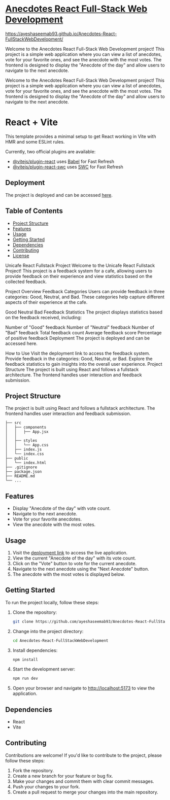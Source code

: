 # [Anecdotes React Full-Stack Web Development](https://ayeshaseemab93.github.io/Anecdotes-React-FullStackWebDevelopment/)
https://ayeshaseemab93.github.io/Anecdotes-React-FullStackWebDevelopment/

Welcome to the Anecdotes React Full-Stack Web Development project! This project is a simple web application where you can view a list of anecdotes, vote for your favorite ones, and see the anecdote with the most votes. The frontend is designed to display the "Anecdote of the day" and allow users to navigate to the next anecdote.

Welcome to the Anecdotes React Full-Stack Web Development project! This project is a simple web application where you can view a list of anecdotes, vote for your favorite ones, and see the anecdote with the most votes. The frontend is designed to display the "Anecdote of the day" and allow users to navigate to the next anecdote.

# React + Vite

This template provides a minimal setup to get React working in Vite with HMR and some ESLint rules.

Currently, two official plugins are available:

- [@vitejs/plugin-react](https://github.com/vitejs/vite-plugin-react/blob/main/packages/plugin-react/README.md) uses [Babel](https://babeljs.io/) for Fast Refresh
- [@vitejs/plugin-react-swc](https://github.com/vitejs/vite-plugin-react-swc) uses [SWC](https://swc.rs/) for Fast Refresh

## Deployment

The project is deployed and can be accessed [here](https://ayeshaseemab93.github.io/Anecdotes-React-FullStackWebDevelopment/).

## Table of Contents

- [Project Structure](#Project-Structure)
- [Features](#features)
- [Usage](#usage)
- [Getting Started](#getting-started)
- [Dependencies](#dependencies)
- [Contributing](#contributing)
- [License](#license)


Unicafe React Fullstack Project
Welcome to the Unicafe React Fullstack Project! This project is a feedback system for a cafe, allowing users to provide feedback on their experience and view statistics based on the collected feedback.

Project Overview
Feedback Categories
Users can provide feedback in three categories: Good, Neutral, and Bad. These categories help capture different aspects of their experience at the cafe.

Good
Neutral
Bad
Feedback Statistics
The project displays statistics based on the feedback received, including:

Number of "Good" feedback
Number of "Neutral" feedback
Number of "Bad" feedback
Total feedback count
Average feedback score
Percentage of positive feedback
Deployment
The project is deployed and can be accessed here.

How to Use
Visit the deployment link to access the feedback system.
Provide feedback in the categories: Good, Neutral, or Bad.
Explore the feedback statistics to gain insights into the overall user experience.
Project Structure
The project is built using React and follows a fullstack architecture. The frontend handles user interaction and feedback submission.

## Project Structure

The project is built using React and follows a fullstack architecture. The frontend handles user interaction and feedback submission.

```plaintext
├── src
│   ├── components
│   │   ├── App.jsx
│   │ 
│   ├── styles
│   │   └── App.css
│   ├── index.js
│   └── index.css
├── public
│   └── index.html
├── .gitignore
├── package.json
├── README.md
└── ...
```

## Features

- Display "Anecdote of the day" with vote count.
- Navigate to the next anecdote.
- Vote for your favorite anecdotes.
- View the anecdote with the most votes.

## Usage

1. Visit the [deployment link](https://ayeshaseemab93.github.io/Anecdotes-React-FullStackWebDevelopment/) to access the live application.
2. View the current "Anecdote of the day" with its vote count.
3. Click on the "Vote" button to vote for the current anecdote.
4. Navigate to the next anecdote using the "Next Anecdote" button.
5. The anecdote with the most votes is displayed below.

## Getting Started

To run the project locally, follow these steps:

1. Clone the repository:

   ```bash
   git clone https://github.com/ayeshaseemab93/Anecdotes-React-FullStackWebDevelopment.git
   ```

2. Change into the project directory:

   ```bash
   cd Anecdotes-React-FullStackWebDevelopment
   ```

3. Install dependencies:

   ```bash
   npm install
   ```

4. Start the development server:

   ```bash
   npm run dev
   ```

5. Open your browser and navigate to [http://localhost:5173](http://localhost:5173) to view the application.

## Dependencies

- React
- Vite


## Contributing

Contributions are welcome! If you'd like to contribute to the project, please follow these steps:

1. Fork the repository.
2. Create a new branch for your feature or bug fix.
3. Make your changes and commit them with clear commit messages.
4. Push your changes to your fork.
5. Create a pull request to merge your changes into the main repository.


